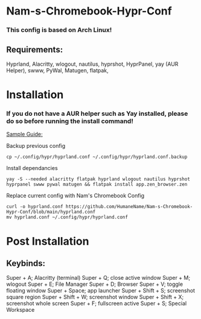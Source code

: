 # Nam-s-Chromebook-Hypr-Conf
### This config is based on Arch Linux!

## Requirements:
  Hyprland,
  Alacritty,
  wlogout,
  nautilus,
  hyprshot,
  HyprPanel,
  yay (AUR Helper),
  swww,
  PyWal,
  Matugen,
  flatpak,

  # Installation

### If you do not have a AUR helper such as Yay installed, please do so before running the install command!
[Sample Guide;](https://itsfoss.com/install-yay-arch-linux/)

Backup previous config
```
cp ~/.config/hypr/hyprland.conf ~/.config/hypr/hyprland.conf.backup
```

Install dependancies
```
yay -S --needed alacritty flatpak hyprland wlogout nautilus hyprshot hyprpanel swww pywal matugen && flatpak install app.zen_browser.zen
```

Replace current config with Nam's Chromebook Config
```
curl -o hyprland.conf https://github.com/HumaneName/Nam-s-Chromebook-Hypr-Conf/blob/main/hyprland.conf
mv hyprland.conf ~/.config/hypr/hyprland.conf
```

# Post Installation

## Keybinds:
Super + A; Alacritty (terminal)
Super + Q; close active window
Super + M; wlogout
Super + E; File Manager
Super + D; Browser
Super + V; toggle floating window
Super + Space; app launcher
Super + Shift + S; screenshot square region
Super + Shift + W; screenshot window
Super + Shift + X; screenshot whole screen
Super + F; fullscreen active
Super + S; Special Workspace
